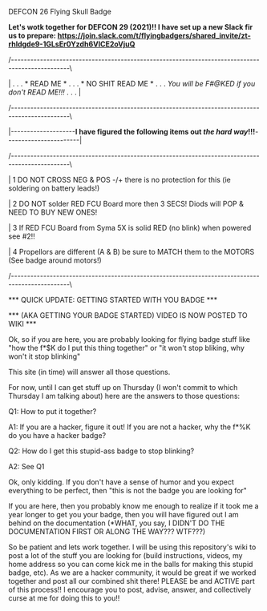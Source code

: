 DEFCON 26 Flying Skull Badge

__Let's wotk together for DEFCON 29 (2021)!!  I have set up a new Slack fir us to prepare: 
https://join.slack.com/t/flyingbadgers/shared_invite/zt-rhldgde9-1GLsEr0Yzdh6VICE2oVjuQ__

/------------------------------------------------------------------------------------------------\\ 

| . .  . * READ ME * . . . * NO SHIT READ ME * . . . *You will be F#@KED if you don't READ ME!!!*  . . . |

/------------------------------------------------------------------------------------------------\\ 

|--------------------__I have figured the following items out _the hard way_!!!__-----------------------|

/------------------------------------------------------------------------------------------------\\ 

| 1 DO NOT CROSS NEG & POS -/+ there is no protection for this (ie soldering on battery leads!) 

| 2 DO NOT solder RED FCU Board more then 3 SECS!  Diods will POP & NEED TO BUY NEW ONES!

| 3 If RED FCU Board from Syma 5X is solid RED (no blink) when powered see #2!!

| 4 Propellors are different (A & B) be sure to MATCH them to the MOTORS (See badge around motors!)

/------------------------------------------------------------------------------------------------\\



*** QUICK UPDATE: GETTING STARTED WITH YOU BADGE ***                   

*** (AKA GETTING YOUR BADGE STARTED) VIDEO IS NOW POSTED TO WIKI ***


Ok, so if you are here, you are probably looking for flying badge stuff like "how the f*$K do I put this thing together" or "it won't stop bliking, why won't it stop blinking"

This site (in time) will answer all those questions.

For now, until I can get stuff up on Thursday (I won't commit to which Thursday I am talking about) here are the answers to those questions:

Q1: How to put it together?

A1: If you are a hacker, figure it out!  If you are not a hacker, why the f*%K do you have a hacker badge? 


Q2: How do I get this stupid-ass badge to stop blinking?

A2: See Q1

Ok, only kidding.  If you don't have a sense of humor and you expect everything to be perfect, then "this is not the badge you are looking for" <virtual hand swipe>

If you are here, then you probably know me enough to realize if it took me a year longer to get you your badge, then you will have figured out I am behind on the documentation (*WHAT, you say, I DIDN'T DO THE DOCUMENTATION FIRST OR ALONG THE WAY???  WTF???)

So be patient and lets work together.  I will be using this repository's wiki to post a lot of the stuff you are looking for (build instructions, videos, my home address so you can come kick me in the balls for making this stupid badge, etc).  As we are a hacker community, it would be great if we worked together and post all our combined shit there!  PLEASE be and ACTIVE part of this process!!  I encourage you to post, advise, answer, and collectively curse at me for doing this to you!!

